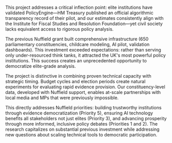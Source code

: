 <!-- C) Case for Importance -->
<!-- Maximum 200 words -->

This project addresses a critical inflection point: elite institutions have validated PolicyEngine—HM Treasury published an official algorithmic transparency record of their pilot, and our estimates consistently align with the Institute for Fiscal Studies and Resolution Foundation—yet civil society lacks equivalent access to rigorous policy analysis.

The previous Nuffield grant built comprehensive infrastructure (650 parliamentary constituencies, childcare modeling, AI pilot, validation dashboards). This investment exceeded expectations: rather than serving only under-resourced think tanks, it attracted the UK's most powerful policy institutions. This success creates an unprecedented opportunity to democratize elite-grade analysis.

The project is distinctive in combining proven technical capacity with strategic timing. Budget cycles and election periods create natural experiments for evaluating rapid evidence provision. Our constituency-level data, developed with Nuffield support, enables at-scale partnerships with local media and MPs that were previously impossible.

This directly addresses Nuffield priorities: building trustworthy institutions through evidence democratization (Priority 5), ensuring AI technology benefits all stakeholders not just elites (Priority 3), and advancing prosperity through more informed, inclusive policy debates (Priorities 1 and 2). The research capitalizes on substantial previous investment while addressing new questions about scaling technical tools to democratic participation.

